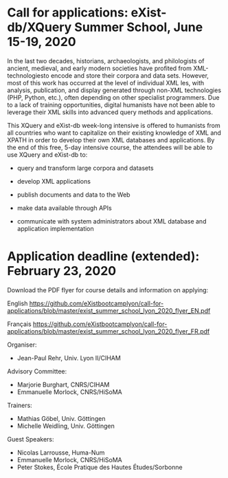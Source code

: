 # Call for applications: eXist-db/XQuery Summer School, June 15-19, 2020

In the last two decades, historians, archaeologists, and philologists of ancient, medieval, and early modern societies have profited from XML-technologiesto encode and store their corpora and data sets. However, most of this work has occurred at the level of individual XML  les, with analysis, publication, and display generated through non-XML technologies (PHP, Python, etc.), often depending on other specialist programmers. Due to a lack of training opportunities, digital humanists have not been able to leverage their XML skills into advanced query methods and applications.

This XQuery and eXist-db week-long intensive is offered to humanists from all countries who want to capitalize on their existing knowledge of XML and XPATH in order to develop their own XML databases and applications. By the end of this free, 5-day intensive course, the attendees will be able to use XQuery and eXist-db to:

* query and transform large corpora and datasets

* develop XML applications

* publish documents and data to the Web

* make data available through APIs

* communicate with system administrators about XML database and application implementation

# Application deadline (extended): February 23, 2020

Download the PDF flyer for course details and information on applying:

English https://github.com/eXistbootcamplyon/call-for-applications/blob/master/exist_summer_school_lyon_2020_flyer_EN.pdf

Français https://github.com/eXistbootcamplyon/call-for-applications/blob/master/exist_summer_school_lyon_2020_flyer_FR.pdf


Organiser: 
* Jean-Paul Rehr, Univ. Lyon II/CIHAM

Advisory Committee: 
* Marjorie Burghart, CNRS/CIHAM
* Emmanuelle Morlock, CNRS/HiSoMA

Trainers:
* Mathias Göbel, Univ. Göttingen
* Michelle Weidling, Univ. Göttingen

Guest Speakers:
* Nicolas Larrousse, Huma-Num
* Emmanuelle Morlock, CNRS/HiSoMA
* Peter Stokes, École Pratique des Hautes Études/Sorbonne



